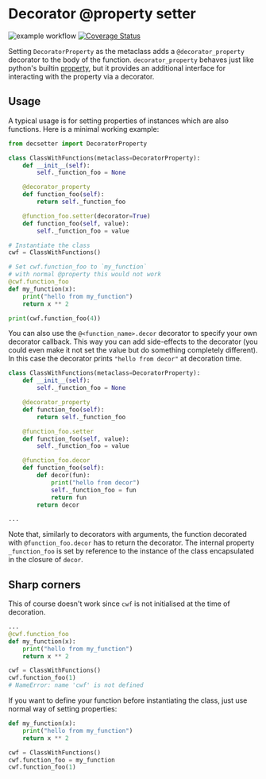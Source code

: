 # Decorator @property setter

![example workflow](https://github.com/marcinkonowalczyk/decsetter/actions/workflows/main.yml/badge.svg) [![Coverage Status](https://coveralls.io/repos/github/MarcinKonowalczyk/decsetter/badge.svg?branch=master)](https://coveralls.io/github/MarcinKonowalczyk/decsetter?branch=master)


Setting `DecoratorProperty` as the metaclass adds a `@decorator_property` decorator to the body of the function. `decorator_property` behaves just like python's builtin [property](https://docs.python.org/3/library/functions.html#property), but it provides an additional interface for interacting with the property via a decorator.


## Usage

A typical usage is for setting properties of instances which are also functions. Here is a minimal working example:

```python
from decsetter import DecoratorProperty

class ClassWithFunctions(metaclass=DecoratorProperty):
    def __init__(self):
        self._function_foo = None

    @decorator_property
    def function_foo(self):
        return self._function_foo

    @function_foo.setter(decorator=True)
    def function_foo(self, value):
        self._function_foo = value

# Instantiate the class
cwf = ClassWithFunctions()

# Set cwf.function_foo to `my_function`
# with normal @property this would not work
@cwf.function_foo
def my_function(x):
    print("hello from my_function")
    return x ** 2

print(cwf.function_foo(4))
```

You can also use the `@<function_name>.decor` decorator to specify your own decorator callback. This way you can add side-effects to the decorator (you could even make it not set the value but do something completely different). In this case the decorator prints `"hello from decor"` at decoration time.

```python
class ClassWithFunctions(metaclass=DecoratorProperty):
    def __init__(self):
        self._function_foo = None

    @decorator_property
    def function_foo(self):
        return self._function_foo

    @function_foo.setter
    def function_foo(self, value):
        self._function_foo = value

    @function_foo.decor
    def function_foo(self):
        def decor(fun):
            print("hello from decor")
            self._function_foo = fun
            return fun
        return decor

...
```

Note that, similarly to decorators with arguments, the function decorated with `@function_foo.decor` has to return the decorator. The internal property `_function_foo` is set by reference to the instance of the class encapsulated in the closure of `decor`.

## Sharp corners

This of course doesn't work since `cwf` is not initialised at the time of decoration.

```python
...
@cwf.function_foo
def my_function(x):
    print("hello from my_function")
    return x ** 2

cwf = ClassWithFunctions()
cwf.function_foo(1)
# NameError: name 'cwf' is not defined
```

If you want to define your function before instantiating the class, just use normal way of setting properties:

```python
def my_function(x):
    print("hello from my_function")
    return x ** 2

cwf = ClassWithFunctions()
cwf.function_foo = my_function
cwf.function_foo(1)
```
